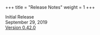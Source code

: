 +++
title = "Release Notes"
weight = 1
+++

Initial Release<br>
September 29, 2019<br>
[Version 0.42.0](ver_0_42_0)